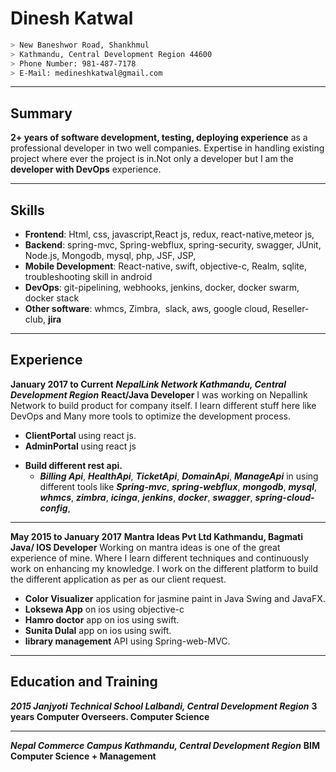 # Dinesh Katwal
```sh
> New Baneshwor Road, Shankhmul
> Kathmandu, Central Development Region 44600
> Phone Number: 981-487-7178
> E-Mail: medineshkatwal@gmail.com
```
***
## Summary
**2+ years of software development, testing, deploying experience** as a professional developer in two well companies. Expertise in handling existing project where ever the project is in.Not only a developer but I am the **developer with DevOps** experience.
***
## Skills

+ **Frontend**: Html, css, javascript,React js, redux, react-native,meteor js,
+ **Backend**: spring-mvc, Spring-webflux, spring-security, swagger, JUnit, Node.js, Mongodb, mysql, php, JSF, JSP, 
+ **Mobile Development**: React-native, swift, objective-c, Realm, sqlite, troubleshooting skill in android
+ **DevOps**: git-pipelining, webhooks, jenkins, docker, docker swarm, docker stack
+ **Other software**: whmcs, Zimbra,  slack, aws, google cloud, Reseller-club, **jira**
***
## Experience
**January 2017 to Current**
***NepalLink Network Kathmandu, Central Development Region***
**React/Java Developer**
I was working on Nepallink Network to build product for company itself. I learn different stuff here like DevOps and Many more tools to optimize the development process.
+ **ClientPortal** using react js.
+ **AdminPortal** using react js
* **Build different rest api.**
  - ***Billing Api***, ***HealthApi***, ***TicketApi***, ***DomainApi***, ***ManageApi*** in using different tools like ***Spring-mvc***, ***spring-webflux***, ***mongodb***, ***mysql***, ***whmcs***, ***zimbra***, ***icinga***, ***jenkins***, ***docker***, ***swagger***, ***spring-cloud-config***, 
- - -
**May 2015 to January 2017**
**Mantra Ideas Pvt Ltd Kathmandu, Bagmati**
**Java/ IOS Developer**
Working on mantra ideas is one of the great experience of mine. Where I learn different techniques and continuously work on enhancing my knowledge.
I work on the different platform to build the different application as per as our client request.
+ **Color Visualizer** application for jasmine paint in Java Swing and JavaFX.
+ **Loksewa App** on ios using objective-c
+ **Hamro doctor** app on ios using swift.
+ **Sunita Dulal** app on ios using swift.
+ **library management** API using Spring-web-MVC.

***
## Education and Training
***2015 Janjyoti Technical School Lalbandi, Central Development Region***
**3 years Computer Overseers. Computer Science**
- - -
***Nepal Commerce Campus Kathmandu, Central Development Region***
**BIM Computer Science + Management**
